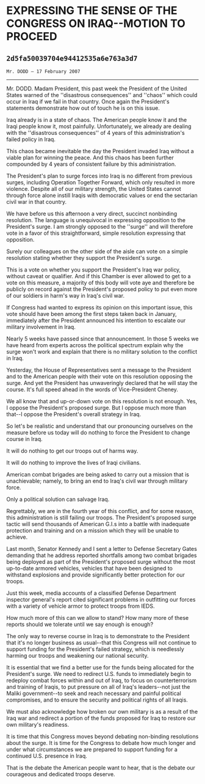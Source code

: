 # EXPRESSING THE SENSE OF THE CONGRESS ON IRAQ--MOTION TO PROCEED
## `2d5fa50039704e94412535a6e763a3d7`
`Mr. DODD — 17 February 2007`

---


Mr. DODD. Madam President, this past week the President of the United 
States warned of the ''disastrous consequences'' and ''chaos'' which 
could occur in Iraq if we fail in that country. Once again the 
President's statements demonstrate how out of touch he is on this 
issue.

Iraq already is in a state of chaos. The American people know it and 
the Iraqi people know it, most painfully. Unfortunately, we already are 
dealing with the ''disastrous consequences'' of 4 years of this 
administration's failed policy in Iraq.

This chaos became inevitable the day the President invaded Iraq 
without a viable plan for winning the peace. And this chaos has been 
further compounded by 4 years of consistent failure by this 
administration.

The President's plan to surge forces into Iraq is no different from 
previous surges, including Operation Together Forward, which only 
resulted in more violence. Despite all of our military strength, the 
United States cannot through force alone instill Iraqis with democratic 
values or end the sectarian civil war in that country.

We have before us this afternoon a very direct, succinct nonbinding 
resolution. The language is unequivocal in expressing opposition to the 
President's surge. I am strongly opposed to the ''surge'' and will 
therefore vote in a favor of this straightforward, simple resolution 
expressing that opposition.

Surely our colleagues on the other side of the aisle can vote on a 
simple resolution stating whether they support the President's surge.

This is a vote on whether you support the President's Iraq war 
policy, without caveat or qualifier. And if this Chamber is ever 
allowed to get to a vote on this measure, a majority of this body will 
vote aye and therefore be publicly on record against the President's 
proposed policy to put even more of our soldiers in harm's way in 
Iraq's civil war.

If Congress had wanted to express its opinion on this important 
issue, this vote should have been among the first steps taken back in 
January, immediately after the President announced his intention to 
escalate our military involvement in Iraq.

Nearly 5 weeks have passed since that announcement. In those 5 weeks 
we have heard from experts across the political spectrum explain why 
the surge won't work and explain that there is no military solution to 
the conflict in Iraq.

Yesterday, the House of Representatives sent a message to the 
President and to the American people with their vote on this resolution 
opposing the surge. And yet the President has unwaveringly declared 
that he will stay the course. It's full speed ahead in the words of 
Vice-President Cheney.

We all know that and up-or-down vote on this resolution is not 
enough. Yes, I oppose the President's proposed surge. But I oppose much 
more than that--I oppose the President's overall strategy in Iraq.

So let's be realistic and understand that our pronouncing ourselves 
on the measure before us today will do nothing to force the President 
to change course in Iraq.

It will do nothing to get our troops out of harms way.

It will do nothing to improve the lives of Iraqi civilians.

American combat brigades are being asked to carry out a mission that 
is unachievable; namely, to bring an end to Iraq's civil war through 
military force.

Only a political solution can salvage Iraq.

Regrettably, we are in the fourth year of this conflict, and for some 
reason, this administration is still failing our troops. The 
President's proposed surge tactic will send thousands of American G.I.s 
into a battle with inadequate protection and training and on a mission 
which they will be unable to achieve.

Last month, Senator Kennedy and I sent a letter to Defense Secretary 
Gates demanding that he address reported shortfalls among two combat 
brigades being deployed as part of the President's proposed surge 
without the most up-to-date armored vehicles, vehicles that have been 
designed to withstand explosions and provide significantly better 
protection for our troops.

Just this week, media accounts of a classified Defense Department 
inspector general's report cited significant problems in outfitting our 
forces with a variety of vehicle armor to protect troops from IEDS.

How much more of this can we allow to stand? How many more of these 
reports should we tolerate until we say enough is enough?

The only way to reverse course in Iraq is to demonstrate to the 
President that it's no longer business as usual--that this Congress 
will not continue to support funding for the President's failed 
strategy, which is needlessly harming our troops and weakening our 
national security.

It is essential that we find a better use for the funds being 
allocated for the President's surge. We need to redirect U.S. funds to 
immediately begin to redeploy combat forces within and out of Iraq, to 
focus on counterterrorism and training of Iraqis, to put pressure on 
all of Iraq's leaders--not just the Maliki government--to seek and 
reach necessary and painful political compromises, and to ensure the 
security and political rights of all Iraqis.

We must also acknowledge how broken our own military is as a result 
of the Iraq war and redirect a portion of the funds proposed for Iraq 
to restore our own military's readiness.

It is time that this Congress moves beyond debating non-binding 
resolutions about the surge. It is time for the Congress to debate how 
much longer and under what circumstances we are prepared to support 
funding for a continued U.S. presence in Iraq.



That is the debate the American people want to hear, that is the 
debate our courageous and dedicated troops deserve.